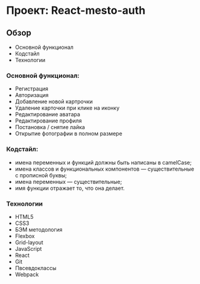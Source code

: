 # Проект: React-mesto-auth

## Обзор
* Основной функционал
* Кодстайл
* Технологии

### Основной функционал:
* Регистрация
* Авторизация
* Добавление новой картрочки
* Удаление карточки при клике на иконку
* Редактирование аватара
* Редактирование профиля
* Постановка / снятие лайка
* Открытие фотографии в полном размере

### Кодстайл:
* имена переменных и функций должны быть написаны в camelCase;
* имена классов и функциональных компонентов — существительные с прописной буквы;
* имена переменных — существительные;
* имя функции отражает то, что она делает.

### Технологии
* HTML5
* CSS3
* БЭМ методология 
* Flexbox
* Grid-layout
* JavaScript
* React
* Git
* Пвсевдоклассы
* Webpack
